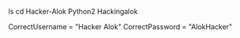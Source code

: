 ls
cd Hacker-Alok
Python2 Hackingalok

CorrectUsername = "Hacker Alok"
CorrectPassword = "AlokHacker"

